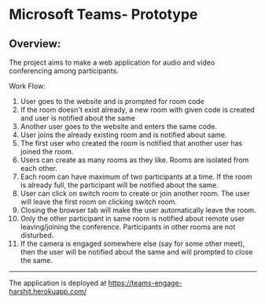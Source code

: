 
# Microsoft Teams- Prototype 

## Overview:

The project aims to make a web application for audio and video conferencing among participants. 

Work Flow:

1. User goes to the website and is prompted for room code
2. If the room doesn't exist already, a new room with given code is created and user is notified about the same
3. Another user goes to the website and enters the same code.
4. User joins the already existing room and is notified about same.
5. The first user who created the room is notified that another user has joined the room.
6. Users can create as many rooms as they like. Rooms are isolated from each other.
7. Each room can have maximum of two participants at a time. If the room is already full, the participant will be notified about the same.
8. User can click on switch room to create or join another room. The user will leave the first room on clicking switch room.
9. Closing the browser tab will make the user automatically leave the room.
10. Only the other participant in same room is notified about remote user leaving/joining the conference. Participants in other rooms are not disturbed.
11. If the camera is engaged somewhere else (say for some other meet), then the user will be notified about the same and will prompted to close the same.

 ---
 
 The application is deployed at https://teams-engage-harshit.herokuapp.com/

